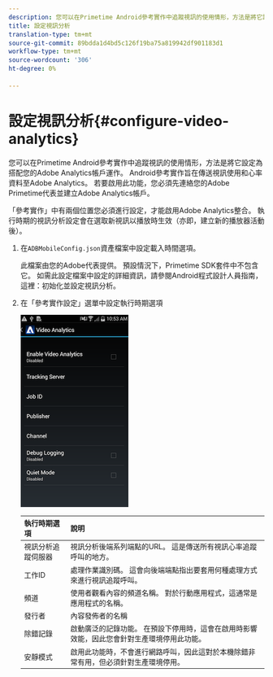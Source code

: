```yaml
---
description: 您可以在Primetime Android參考實作中追蹤視訊的使用情形，方法是將它設定為搭配您的Adobe Analytics帳戶運作。
title: 設定視訊分析
translation-type: tm+mt
source-git-commit: 89bdda1d4bd5c126f19ba75a819942df901183d1
workflow-type: tm+mt
source-wordcount: '306'
ht-degree: 0%

---
```



# 設定視訊分析{#configure-video-analytics}

您可以在Primetime Android參考實作中追蹤視訊的使用情形，方法是將它設定為搭配您的Adobe Analytics帳戶運作。 Android參考實作旨在傳送視訊使用和心率資料至Adobe Analytics。 若要啟用此功能，您必須先連絡您的Adobe Primetime代表並建立Adobe Analytics帳戶。

「參考實作」中有兩個位置您必須進行設定，才能啟用Adobe Analytics整合。 執行時期的視訊分析設定會在選取新視訊以播放時生效（亦即，建立新的播放器活動後）。

1. 在`ADBMobileConfig.json`資產檔案中設定載入時間選項。

   此檔案由您的Adobe代表提供。 預設情況下，Primetime SDK套件中不包含它。 如需此設定檔案中設定的詳細資訊，請參閱Android程式設計人員指南，這裡：初始化並設定視訊分析。
1. 在「參考實作設定」選單中設定執行時期選項

   ![](assets/img_psdk_ref_impl_va-settings-menu.png)

   | 執行時期選項 | 說明 |
   |---|---|
   | 視訊分析追蹤伺服器 | 視訊分析後端系列端點的URL。 這是傳送所有視訊心率追蹤呼叫的地方。 |
   | 工作ID | 處理作業識別碼。 這會向後端端點指出要套用何種處理方式來進行視訊追蹤呼叫。 |
   | 頻道 | 使用者觀看內容的頻道名稱。 對於行動應用程式，這通常是應用程式的名稱。 |
   | 發行者 | 內容發佈者的名稱 |
   | 除錯記錄 | 啟動廣泛的記錄功能。 在預設下停用時，這會在啟用時影響效能，因此您會針對生產環境停用此功能。 |
   | 安靜模式 | 啟用此功能時，不會進行網路呼叫，因此這對於本機除錯非常有用，但必須針對生產環境停用。 |
